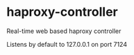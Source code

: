 haproxy-controller
==================

Real-time web based haproxy controller

Listens by default to 127.0.0.1 on port 7124

